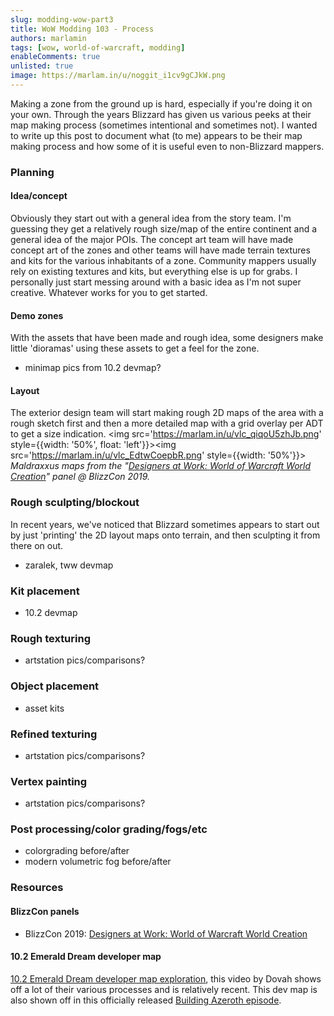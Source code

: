 ```yaml
---
slug: modding-wow-part3
title: WoW Modding 103 - Process
authors: marlamin
tags: [wow, world-of-warcraft, modding]
enableComments: true
unlisted: true
image: https://marlam.in/u/noggit_i1cv9gCJkW.png
---
```


Making a zone from the ground up is hard, especially if you're doing it on your own. Through the years Blizzard has given us various peeks at their map making process (sometimes intentional and sometimes not). I wanted to write up this post to document what (to me) appears to be their map making process and how some of it is useful even to non-Blizzard mappers.

<!--truncate-->

### Planning
#### Idea/concept
Obviously they start out with a general idea from the story team. I'm guessing they get a relatively rough size/map of the entire continent and a general idea of the major POIs. The concept art team will have made concept art of the zones and other teams will have made terrain textures and kits for the various inhabitants of a zone. Community mappers usually rely on existing textures and kits, but everything else is up for grabs. I personally just start messing around with a basic idea as I'm not super creative. Whatever works for you to get started.

#### Demo zones
With the assets that have been made and rough idea, some designers make little 'dioramas' using these assets to get a feel for the zone.

- minimap pics from 10.2 devmap?

#### Layout
The exterior design team will start making rough 2D maps of the area with a rough sketch first and then a more detailed map with a grid overlay per ADT to get a size indication.
<img src='https://marlam.in/u/vlc_qiqoU5zhJb.png' style={{width: '50%', float: 'left'}}></img><img src='https://marlam.in/u/vlc_EdtwCoepbR.png' style={{width: '50%'}}></img>
_Maldraxxus maps from the "[Designers at Work: World of Warcraft World Creation](https://youtu.be/NRS9jjU9IrI)" panel @ BlizzCon 2019._

### Rough sculpting/blockout
In recent years, we've noticed that Blizzard sometimes appears to start out by just 'printing' the 2D layout maps onto terrain, and then sculpting it from there on out.

- zaralek, tww devmap

### Kit placement
- 10.2 devmap

### Rough texturing 
- artstation pics/comparisons?

### Object placement
- asset kits

### Refined texturing
- artstation pics/comparisons?

### Vertex painting
- artstation pics/comparisons?

### Post processing/color grading/fogs/etc
- colorgrading before/after
- modern volumetric fog before/after 

### Resources
#### BlizzCon panels
- BlizzCon 2019: [Designers at Work: World of Warcraft World Creation](https://youtu.be/NRS9jjU9IrI)

#### 10.2 Emerald Dream developer map
[10.2 Emerald Dream developer map exploration](https://www.youtube.com/watch?v=Hic1FXto3fE), this video by Dovah shows off a lot of their various processes and is relatively recent. This dev map is also shown off in this officially released [Building Azeroth episode](https://x.com/Warcraft/status/1727024280666251772).